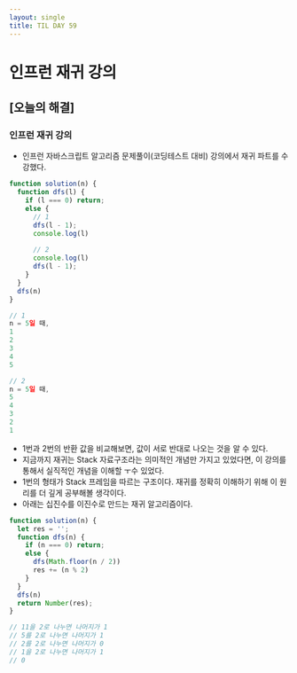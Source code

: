```yaml
---
layout: single
title: TIL DAY 59
---
```

# 인프런 재귀 강의

## [오늘의 해결]

### 인프런 재귀 강의

- 인프런 자바스크립트 알고리즘 문제풀이(코딩테스트 대비) 강의에서 재귀 파트를 수강했다.

```jsx
function solution(n) {
  function dfs(l) {
    if (l === 0) return;
    else {
      // 1
      dfs(l - 1);
      console.log(l) 
			
      // 2
      console.log(l)
      dfs(l - 1);
    }
  }
  dfs(n)
}

// 1
n = 5일 때,
1
2
3
4
5

// 2
n = 5일 때,
5
4
3
2
1
```

- 1번과 2번의 반환 값을 비교해보면, 값이 서로 반대로 나오는 것을 알 수 있다.
- 지금까지 재귀는 Stack 자료구조라는 의미적인 개념만 가지고 있었다면, 이 강의를 통해서 실직적인 개념을 이해할 ㅜ수 있었다.  
- 1번의 형태가 Stack 프레임을 따르는 구조이다. 재귀를 정확히 이해하기 위해 이 원리를 더 깊게 공부해볼 생각이다.
- 아래는 십진수를 이진수로 만드는 재귀 알고리즘이다.

```jsx
function solution(n) {
  let res = '';
  function dfs(n) {
    if (n === 0) return; 
    else {
      dfs(Math.floor(n / 2))
      res += (n % 2)
    }
  }
  dfs(n)
  return Number(res);
}

// 11을 2로 나누면 나머지가 1
// 5를 2로 나누면 나머지가 1
// 2를 2로 나누면 나머지가 0
// 1을 2로 나누면 나머지가 1
// 0
```
